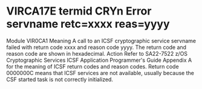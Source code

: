 # VIRCA17E termid CRYn **Error** servname retc=xxxx reas=yyyy
Module
    	VIR0CA1
Meaning
    A call to an ICSF cryptographic service servname failed with return code xxxx and reason code yyyy. The return code and reason code are shown in hexadecimal.
Action
    Refer to SA22-7522 z/OS Cryptographic Services ICSF Application Programmer's Guide Appendix A for the meaning of ICSF return codes and reason codes. Return code 0000000C means that ICSF services are not available, usually because the CSF started task is not correctly initialized.
